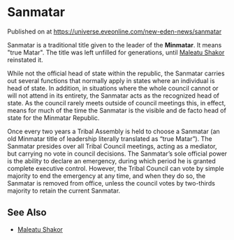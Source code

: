 # Sanmatar
Published on  at https://universe.eveonline.com/new-eden-news/sanmatar

Sanmatar is a traditional title given to the leader of the
**Minmatar**. It means "true Matar". The title was left unfilled for
generations, until [Maleatu Shakor](3H5EVyO9kiyIUOEELIqOlV)
reinstated it.

While not the official head of state within the republic, the
Sanmatar carries out several functions that normally apply
in states where an individual is head of state. In addition,
in situations where the whole council cannot or will not
attend in its entirety, the Sanmatar acts as the recognized
head of state. As the council rarely meets outside of council
meetings this, in effect, means for much of the time the
Sanmatar is the visible and de facto head of state for the
Minmatar Republic.

Once every two years a Tribal Assembly is held to choose
a Sanmatar (an old Minmatar title of leadership literally
translated as “true Matar”). The Sanmatar presides over all
Tribal Council meetings, acting as a mediator, but carrying no
vote in council decisions. The Sanmatar’s sole official power
is the ability to declare an emergency, during which period
he is granted complete executive control. However, the Tribal
Council can vote by simple majority to end the emergency at
any time, and when they do so, the Sanmatar is removed from
office, unless the council votes by two-thirds majority to retain
the current Sanmatar.

See Also
--------
-   [Maleatu Shakor](3H5EVyO9kiyIUOEELIqOlV)
